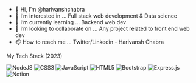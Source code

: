 - 👋 Hi, I’m @harivanshchabra
- 👀 I’m interested in ... Full stack web development & Data science
- 🌱 I’m currently learning ... Backend web dev
- 💞️ I’m looking to collaborate on ... Any project related to front end web dev
- 📫 How to reach me ... Twitter/Linkedin - Harivansh Chabra 

<!---
harivanshchabra/harivanshchabra is a ✨ special ✨ repository because its `README.md` (this file) appears on your GitHub profile.
You can click the Preview link to take a look at your changes.
--->

My Tech Stack (2023)

![NodeJS](https://img.shields.io/badge/node.js-6DA55F?style=for-the-badge&logo=node.js&logoColor=white) ![CSS3](https://img.shields.io/badge/css3-%231572B6.svg?style=for-the-badge&logo=css3&logoColor=white) ![JavaScript](https://img.shields.io/badge/javascript-%23323330.svg?style=for-the-badge&logo=javascript&logoColor=%23F7DF1E) ![HTML5](https://img.shields.io/badge/html5-%23E34F26.svg?style=for-the-badge&logo=html5&logoColor=white)  ![Bootstrap](https://img.shields.io/badge/bootstrap-%23563D7C.svg?style=for-the-badge&logo=bootstrap&logoColor=white) ![Express.js](https://img.shields.io/badge/express.js-%23404d59.svg?style=for-the-badge&logo=express&logoColor=%2361DAFB)  ![Notion](https://img.shields.io/badge/Notion-%23000000.svg?style=for-the-badge&logo=notion&logoColor=white)
